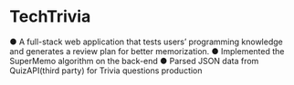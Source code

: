 # TechTrivia

● A full-stack web application that tests users’ programming knowledge and generates a review plan for better memorization.
● Implemented the SuperMemo algorithm on the back-end
● Parsed JSON data from QuizAPI(third party) for Trivia questions production
